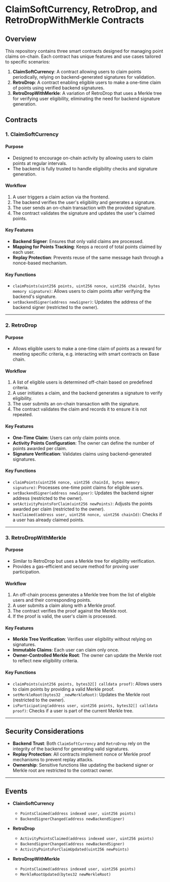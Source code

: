 # ClaimSoftCurrency, RetroDrop, and RetroDropWithMerkle Contracts

## Overview

This repository contains three smart contracts designed for managing point claims on-chain. Each contract has unique features and use cases tailored to specific scenarios:

1. **ClaimSoftCurrency**: A contract allowing users to claim points periodically, relying on backend-generated signatures for validation.
2. **RetroDrop**: A contract enabling eligible users to make a one-time claim of points using verified backend signatures.
3. **RetroDropWithMerkle**: A variation of RetroDrop that uses a Merkle tree for verifying user eligibility, eliminating the need for backend signature generation.

## Contracts

### 1. **ClaimSoftCurrency**

#### Purpose

- Designed to encourage on-chain activity by allowing users to claim points at regular intervals.
- The backend is fully trusted to handle eligibility checks and signature generation.

#### Workflow

1. A user triggers a claim action via the frontend.
2. The backend verifies the user's eligibility and generates a signature.
3. The user sends an on-chain transaction with the provided signature.
4. The contract validates the signature and updates the user's claimed points.

#### Key Features

- **Backend Signer**: Ensures that only valid claims are processed.
- **Mapping for Points Tracking**: Keeps a record of total points claimed by each user.
- **Replay Protection**: Prevents reuse of the same message hash through a nonce-based mechanism.

#### Key Functions

- `claimPoints(uint256 points, uint256 nonce, uint256 chainId, bytes memory signature)`: Allows users to claim points after verifying the backend's signature.
- `setBackendSigner(address newSigner)`: Updates the address of the backend signer (restricted to the owner).

---

### 2. **RetroDrop**

#### Purpose

- Allows eligible users to make a one-time claim of points as a reward for meeting specific criteria, e.g. interacting with smart contracts on Base chain.

#### Workflow

1. A list of eligible users is determined off-chain based on predefined criteria.
2. A user initiates a claim, and the backend generates a signature to verify eligibility.
3. The user submits an on-chain transaction with the signature.
4. The contract validates the claim and records it to ensure it is not repeated.

#### Key Features

- **One-Time Claim**: Users can only claim points once.
- **Activity Points Configuration**: The owner can define the number of points awarded per claim.
- **Signature Verification**: Validates claims using backend-generated signatures.

#### Key Functions

- `claimPoints(uint256 nonce, uint256 chainId, bytes memory signature)`: Processes one-time point claims for eligible users.
- `setBackendSigner(address newSigner)`: Updates the backend signer address (restricted to the owner).
- `setActivityPointsForClaim(uint256 newPoints)`: Adjusts the points awarded per claim (restricted to the owner).
- `hasClaimed(address user, uint256 nonce, uint256 chainId)`: Checks if a user has already claimed points.

---

### 3. **RetroDropWithMerkle**

#### Purpose

- Similar to RetroDrop but uses a Merkle tree for eligibility verification.
- Provides a gas-efficient and secure method for proving user participation.

#### Workflow

1. An off-chain process generates a Merkle tree from the list of eligible users and their corresponding points.
2. A user submits a claim along with a Merkle proof.
3. The contract verifies the proof against the Merkle root.
4. If the proof is valid, the user's claim is processed.

#### Key Features

- **Merkle Tree Verification**: Verifies user eligibility without relying on signatures.
- **Immutable Claims**: Each user can claim only once.
- **Owner-Controlled Merkle Root**: The owner can update the Merkle root to reflect new eligibility criteria.

#### Key Functions

- `claimPoints(uint256 points, bytes32[] calldata proof)`: Allows users to claim points by providing a valid Merkle proof.
- `setMerkleRoot(bytes32 _newMerkleRoot)`: Updates the Merkle root (restricted to the owner).
- `isParticipating(address user, uint256 points, bytes32[] calldata proof)`: Checks if a user is part of the current Merkle tree.

---

## Security Considerations

- **Backend Trust**: Both `ClaimSoftCurrency` and `RetroDrop` rely on the integrity of the backend for generating valid signatures.
- **Replay Protection**: All contracts implement nonce or Merkle proof mechanisms to prevent replay attacks.
- **Ownership**: Sensitive functions like updating the backend signer or Merkle root are restricted to the contract owner.

---

## Events

- **ClaimSoftCurrency**

  - `PointsClaimed(address indexed user, uint256 points)`
  - `BackendSignerChanged(address newBackendSigner)`

- **RetroDrop**

  - `ActivityPointsClaimed(address indexed user, uint256 points)`
  - `BackendSignerChanged(address newBackendSigner)`
  - `ActivityPointsForClaimUpdated(uint256 newPoints)`

- **RetroDropWithMerkle**
  - `PointsClaimed(address indexed user, uint256 points)`
  - `MerkleRootUpdated(bytes32 newMerkleRoot)`
